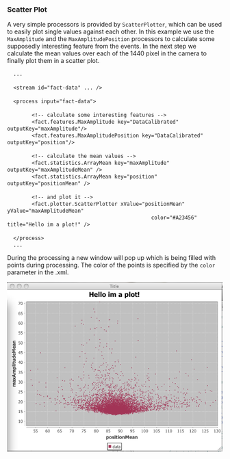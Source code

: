 ### Scatter Plot

A very simple processors is provided by `ScatterPlotter`, which can be used
to easily plot single values against each other. In this example we use the `MaxAmplitude` and the `MaxAmplitudePosition` processors
to calculate some supposedly interesting feature from the events. In the next step we calculate the mean values over each of the 1440
pixel in the camera to finally plot them in a scatter plot.

      ...
      
      <stream id="fact-data" ... />
      
      <process input="fact-data">
         
            <!-- calculate some interesting features -->
            <fact.features.MaxAmplitude key="DataCalibrated" outputKey="maxAmplitude"/>
            <fact.features.MaxAmplitudePosition key="DataCalibrated" outputKey="position"/>

            <!-- calculate the mean values -->
            <fact.statistics.ArrayMean key="maxAmplitude" outputKey="maxAmplitudeMean" />
            <fact.statistics.ArrayMean key="position" outputKey="positionMean" />
            
            <!-- and plot it -->
            <fact.plotter.ScatterPlotter xValue="positionMean" yValue="maxAmplitudeMean" 
                                                   color="#A23456" title="Hello im a plot!" />

      </process> 
      ...



During the processing a new window will pop up which is being filled with points during processing. The color of the points is specified by the `color` parameter in the .xml.


<div style="text-align: center;">
   <img src="images/scatterplot.png" style="width:550px;" />
</div>